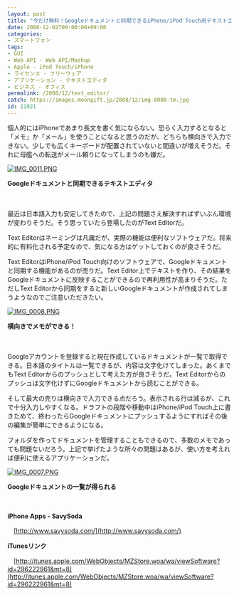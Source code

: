 ```yaml
---
layout: post
title: "今だけ無料！Googleドキュメントと同期できるiPhone/iPod Touch用テキストエディタ「Text Editor」"
date: 2008-12-02T09:00:00+09:00
categories:
- スマートフォン
tags: 
- GUI
- Web API - Web API/Mashup
- Apple - iPod Touch/iPhone
- ライセンス - フリーウェア
- アプリケーション - テキストエディタ
- ビジネス - オフィス
permalink: /2008/12/text_editor/
catch: https://images.moongift.jp/2008/12/img-0008-tm.jpg
id: 11921
---
```

個人的にはiPhoneであまり長文を書く気にならない。恐らく入力するとなると「メモ」か「メール」を使うことになると思うのだが、どちらも横向きで入力できない。少しでも広くキーボードが配置されていないと間違いが増えそうだ。それに母艦への転送がメール頼りになってしまうのも嫌だ。

  

[![IMG_0011.PNG](https://images.moongift.jp/2008/12/img-0011-tm.jpg)](https://images.moongift.jp/2008/12/img-0011.png)  
  
**Googleドキュメントと同期できるテキストエディタ**

  

　

  

最近は日本語入力も安定してきたので、上記の問題さえ解決すればずいぶん環境が変わりそうだ。そう思っていたら登場したのがText Editorだ。

  

Text Editorはネーミングは凡庸だが、実際の機能は便利なソフトウェアだ。将来的に有料化される予定なので、気になる方はゲットしておくのが良さそうだ。

  
  
<!--more-->  

Text EditorはiPhone/iPod Touch向けのソフトウェアで、Googleドキュメントと同期する機能があるのが売りだ。Text Editor上でテキストを作り、その結果をGoogleドキュメントに反映することができるので再利用性が高まりそうだ。ただしText Editorから同期をすると新しいGoogleドキュメントが作成されてしまうようなのでご注意いただきたい。

  

[![IMG_0008.PNG](https://images.moongift.jp/2008/12/img-0008-tm.jpg)](https://images.moongift.jp/2008/12/img-0008.png)  
  
**横向きでメモができる！**

  

　

  

Googleアカウントを登録すると現在作成しているドキュメントが一覧で取得できる。日本語のタイトルは一覧できるが、内容は文字化けてしまった。あくまでもText Editorからのプッシュとして考えた方が良さそうだ。Text Editorからのプッシュは文字化けずにGoogleドキュメントから読むことができる。

  

そして最大の売りは横向きで入力できる点だろう。表示される行は減るが、これで十分入力しやすくなる。ドラフトの段階や移動中はiPhone/iPod Touch上に書きためて、終わったらGoogleドキュメントにプッシュするようにすればその後の編集が簡単にできるようになる。

  

フォルダを作ってドキュメントを管理することもできるので、多数のメモであっても問題ないだろう。上記で挙げたような所々の問題はあるが、使い方を考えれば便利に使えるアプリケーションだ。

  

[![IMG_0007.PNG](https://images.moongift.jp/2008/12/img-0007-tm.jpg)](https://images.moongift.jp/2008/12/img-0007.png)

  

**Googleドキュメントの一覧が得られる**

  

　

  

**iPhone Apps - SavySoda**

  

　[http://www.savysoda.com/](http://www.savysoda.com/)

  

**iTunesリンク**  
  
　[http://itunes.apple.com/WebObjects/MZStore.woa/wa/viewSoftware?id=296222961&mt=8](http://itunes.apple.com/WebObjects/MZStore.woa/wa/viewSoftware?id=296222961&mt=8)

  
